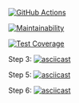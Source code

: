 [![GitHub Actions](https://github.com/Ray-Garraty/frontend-project-lvl2/workflows/Run_linter_and_tests/badge.svg)](https://github.com/Ray-Garraty/frontend-project-lvl2/actions)

[![Maintainability](https://api.codeclimate.com/v1/badges/879c931256464ef64186/maintainability)](https://codeclimate.com/github/Ray-Garraty/frontend-project-lvl2/maintainability)

[![Test Coverage](https://api.codeclimate.com/v1/badges/879c931256464ef64186/test_coverage)](https://codeclimate.com/github/Ray-Garraty/frontend-project-lvl2/test_coverage)

Step 3:
[![asciicast](https://asciinema.org/a/343504.svg)](https://asciinema.org/a/343504)

Step 5:
[![asciicast](https://asciinema.org/a/343614.svg)](https://asciinema.org/a/343614)

Step 6:
[![asciicast](https://asciinema.org/a/343829.svg)](https://asciinema.org/a/343829)
